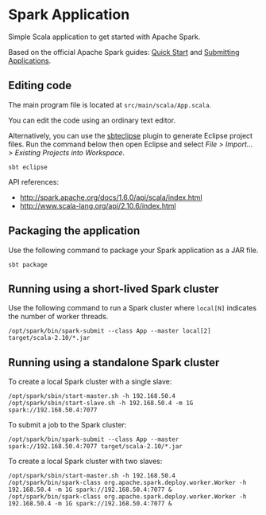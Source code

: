 # Spark Application

Simple Scala application to get started with Apache Spark.

Based on the official Apache Spark guides:
[Quick Start](http://spark.apache.org/docs/1.6.0/quick-start.html) and
[Submitting Applications](http://spark.apache.org/docs/1.6.0/submitting-applications.html).

## Editing code

The main program file is located at `src/main/scala/App.scala`.

You can edit the code using an ordinary text editor.

Alternatively, you can use the [sbteclipse](https://github.com/typesafehub/sbteclipse) plugin
to generate Eclipse project files. Run the command below then open Eclipse and select
*File > Import... > Existing Projects into Workspace*.

```
sbt eclipse 
```

API references:

* http://spark.apache.org/docs/1.6.0/api/scala/index.html
* http://www.scala-lang.org/api/2.10.6/index.html

## Packaging the application

Use the following command to package your Spark application as a JAR file.

```
sbt package
```

## Running using a short-lived Spark cluster

Use the following command to run a Spark cluster where `local[N]` indicates the number of
worker threads.

```
/opt/spark/bin/spark-submit --class App --master local[2] target/scala-2.10/*.jar
```

## Running using a standalone Spark cluster

To create a local Spark cluster with a single slave:

```
/opt/spark/sbin/start-master.sh -h 192.168.50.4
/opt/spark/sbin/start-slave.sh -h 192.168.50.4 -m 1G spark://192.168.50.4:7077
```

To submit a job to the Spark cluster:

```
/opt/spark/bin/spark-submit --class App --master spark://192.168.50.4:7077 target/scala-2.10/*.jar
```

To create a local Spark cluster with two slaves:

```
/opt/spark/sbin/start-master.sh -h 192.168.50.4
/opt/spark/bin/spark-class org.apache.spark.deploy.worker.Worker -h 192.168.50.4 -m 1G spark://192.168.50.4:7077 &
/opt/spark/bin/spark-class org.apache.spark.deploy.worker.Worker -h 192.168.50.4 -m 1G spark://192.168.50.4:7077 &
```
